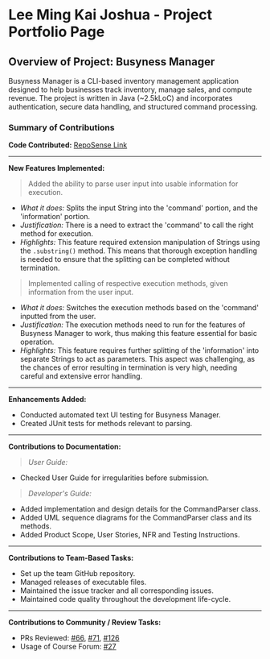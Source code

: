 <!-- @@author b1inmeister -->
# Lee Ming Kai Joshua - Project Portfolio Page

## Overview of Project: Busyness Manager
Busyness Manager is a CLI-based inventory management application designed to help businesses track inventory, manage
sales, and compute revenue. The project is written in Java (~2.5kLoC) and incorporates authentication, secure data
handling, and structured command processing.

### Summary of Contributions

**Code Contributed:** 
[RepoSense Link](https://nus-cs2113-ay2425s2.github.io/tp-dashboard/?search=b1inmeister&breakdown=true)

---

**New Features Implemented:**

> Added the ability to parse user input into usable information for execution.

  * _What it does:_ Splits the input String into the 'command' portion, and the 'information' portion.
  * _Justification:_ There is a need to extract the 'command' to call the right method for execution.
  * _Highlights:_ This feature required extension manipulation of Strings using the `.substring()` method. This means
  that thorough exception handling is needed to ensure that the splitting can be completed without termination.

> Implemented calling of respective execution methods, given information from the user input.

  * _What it does:_ Switches the execution methods based on the 'command' inputted from the user.
  * _Justification:_ The execution methods need to run for the features of Busyness Manager to work, thus making 
  this feature essential for basic operation.
  * _Highlights:_ This feature requires further splitting of the 'information' into separate Strings to act as 
  parameters. This aspect was challenging, as the chances of error resulting in termination is very high, needing
  careful and extensive error handling. 

---

**Enhancements Added:**

* Conducted automated text UI testing for Busyness Manager.
* Created JUnit tests for methods relevant to parsing.

---

**Contributions to Documentation:**

> _User Guide:_

  * Checked User Guide for irregularities before submission.

> _Developer's Guide:_

  * Added implementation and design details for the CommandParser class.
  * Added UML sequence diagrams for the CommandParser class and its methods.
  * Added Product Scope, User Stories, NFR and Testing Instructions. 

---

**Contributions to Team-Based Tasks:**

* Set up the team GitHub repository.
* Managed releases of executable files.
* Maintained the issue tracker and all corresponding issues.
* Maintained code quality throughout the development life-cycle.

---

**Contributions to Community / Review Tasks:**

* PRs Reviewed: [#66](https://github.com/AY2425S2-CS2113-F11-1/tp/pull/66#pullrequestreview-2681532166),
  [#71](https://github.com/AY2425S2-CS2113-F11-1/tp/pull/71#pullrequestreview-2688719182),
  [#126](https://github.com/AY2425S2-CS2113-F11-1/tp/pull/126#pullrequestreview-2709859483)
* Usage of Course Forum: [#27](https://github.com/nus-cs2113-AY2425S2/forum/issues/27#issue-2931206666)
